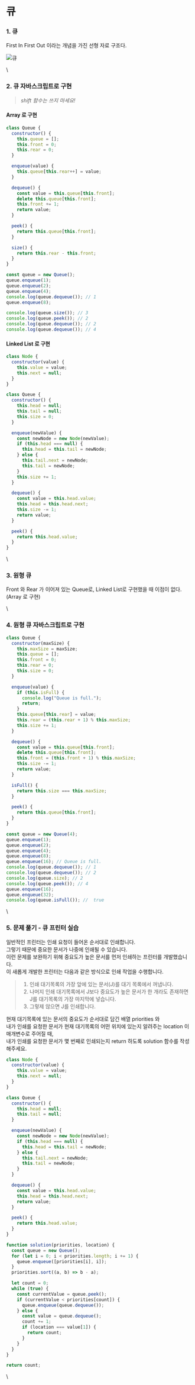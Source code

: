 # 큐

### 1. 큐

First In First Out 이라는 개념을 가진 선형 자료 구조다.

![큐](../.gitbook/assets/큐.png)

\

### 2. 큐 자바스크립트로 구현

> _shift 함수는 쓰지 마세요!_

#### Array 로 구현

```javascript
class Queue {
  constructor() {
    this.queue = [];
    this.front = 0;
    this.rear = 0;
  }

  enqueue(value) {
    this.queue[this.rear++] = value;
  }

  dequeue() {
    const value = this.queue[this.front];
    delete this.queue[this.front];
    this.front += 1;
    return value;
  }

  peek() {
    return this.queue[this.front];
  }

  size() {
    return this.rear - this.front;
  }
}

const queue = new Queue();
queue.enqueue(1);
queue.enqueue(2);
queue.enqueue(4);
console.log(queue.dequeue()); // 1
queue.enqueue(8);

console.log(queue.size()); // 3
console.log(queue.peek()); // 2
console.log(queue.dequeue()); // 2
console.log(queue.dequeue()); // 4
```

#### Linked List 로 구현

```javascript
class Node {
  constructor(value) {
    this.value = value;
    this.next = null;
  }
}

class Queue {
  constructor() {
    this.head = null;
    this.tail = null;
    this.size = 0;
  }

  enqueue(newValue) {
    const newNode = new Node(newValue);
    if (this.head === null) {
      this.head = this.tail = newNode;
    } else {
      this.tail.next = newNode;
      this.tail = newNode;
    }
    this.size += 1;
  }

  dequeue() {
    const value = this.head.value;
    this.head = this.head.next;
    this.size -= 1;
    return value;
  }

  peek() {
    return this.head.value;
  }
}
```

\

### 3. 원형 큐

Front 와 Rear 가 이어져 있는 Queue로, Linked List로 구현했을 때 이점이 없다. (Array 로 구현)

\

### 4. 원형 큐 자바스크립트로 구현

```javascript
class Queue {
  constructor(maxSize) {
    this.maxSize = maxSize;
    this.queue = [];
    this.front = 0;
    this.rear = 0;
    this.size = 0;
  }

  enqueue(value) {
    if (this.isFull) {
      console.log("Queue is full.");
      return;
    }
    this.queue[this.rear] = value;
    this.rear = (this.rear + 1) % this.maxSize;
    this.size += 1;
  }

  dequeue() {
    const value = this.queue[this.front];
    delete this.queue[this.front];
    this.front = (this.front + 1) % this.maxSize;
    this.size -= 1;
    return value;
  }

  isFull() {
    return this.size === this.maxSize;
  }

  peek() {
    return this.queue[this.front];
  }
}

const queue = new Queue(4);
queue.enqueue(1);
queue.enqueue(2);
queue.enqueue(4);
queue.enqueue(8);
queue.enqueue(16); // Queue is full.
console.log(queue.dequeue()); // 1
console.log(queue.dequeue()); // 2
console.log(queue.size); // 2
console.log(queue.peek()); // 4
queue.enqueue(16);
queue.enqueue(32);
console.log(queue.isFull()); //  true
```

\

### 5. 문제 풀기 - 큐 프린터 실습

일반적인 프린터는 인쇄 요청이 들어온 순서대로 인쇄합니다.\
그렇기 때문에 중요한 문서가 나중에 인쇄될 수 있습니다.\
이런 문제를 보완하기 위해 중요도가 높은 문서를 먼저 인쇄하는 프린터를 개발했습니다.\
이 새롭게 개발한 프린터는 다음과 같은 방식으로 인쇄 작업을 수행합니다.

> 1. 인쇄 대기목록의 가장 앞에 있는 문서(J)를 대기 목록에서 꺼냅니다.
> 2. 나머지 인쇄 대기목록에서 J보다 중요도가 높은 문서가 한 개라도 존재하면 J를 대기목록의 가장 마지막에 넣습니다.
> 3. 그렇제 않으면 J를 인쇄합니다.

현재 대기목록에 있는 문서의 중요도가 순서대로 담긴 배열 priorities 와\
내가 인쇄를 요청한 문서가 현재 대기목록의 어떤 위치에 있는지 알려주는 location 이 매개변수로 주어질 때,\
내가 인쇄를 요청한 문서가 몇 번째로 인쇄되는지 return 하도록 solution 함수를 작성해주세요.

```javascript
class Node {
  constructor(value) {
    this.value = value;
    this.next = null;
  }
}

class Queue {
  constructor() {
    this.head = null;
    this.tail = null;
  }

  enqueue(newValue) {
    const newNode = new Node(newValue);
    if (this.head === null) {
      this.head = this.tail = newNode;
    } else {
      this.tail.next = newNode;
      this.tail = newNode;
    }
  }

  dequeue() {
    const value = this.head.value;
    this.head = this.head.next;
    return value;
  }

  peek() {
    return this.head.value;
  }
}

function solution(priorities, location) {
  const queue = new Queue();
  for (let i = 0; i < priorities.length; i += 1) {
    queue.enqueue([priorities[i], i]);
  }
  priorities.sort((a, b) => b - a);

  let count = 0;
  while (true) {
    const currentValue = queue.peek();
    if (currentValue < priorities[count]) {
      queue.enqueue(queue.dequeue());
    } else {
      const value = queue.dequeue();
      count += 1;
      if (location === value[1]) {
        return count;
      }
    }
  }
}

return count;
```

\
